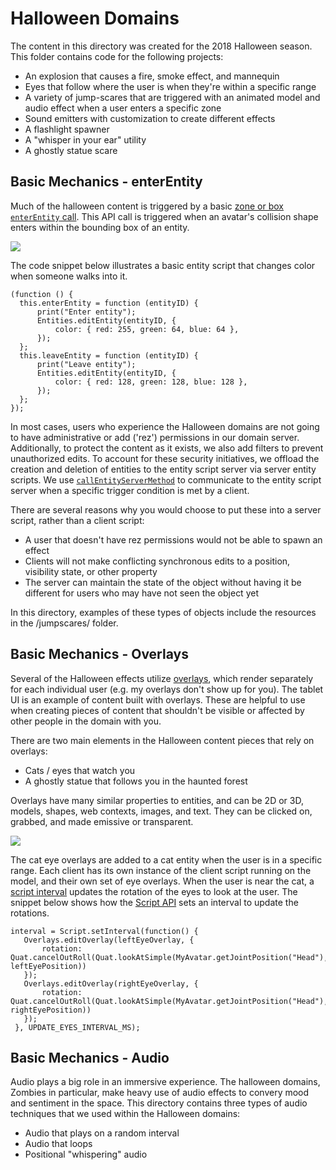 # Halloween Domains
The content in this directory was created for the 2018 Halloween season. This folder contains code for the following projects:
* An explosion that causes a fire, smoke effect, and mannequin
* Eyes that follow where the user is when they're within a specific range
* A variety of jump-scares that are triggered with an animated model and audio effect when a user enters a specific zone
* Sound emitters with customization to create different effects 
* A flashlight spawner
* A "whisper in your ear" utility
* A ghostly statue scare

## Basic Mechanics - enterEntity
Much of the halloween content is triggered by a basic [zone or box `enterEntity` call](https://docs.highfidelity.com/api-reference/namespaces/entities#.enterEntity). This API call is triggered when an avatar's collision shape enters within the bounding box of an entity. 

![](https://hifi-content.s3-us-west-1.amazonaws.com/liv/Courses/Zombies/zombies_class2.png) 

The code snippet below illustrates a basic entity script that changes color when someone walks into it.  

```
(function () {
  this.enterEntity = function (entityID) {
      print("Enter entity");
      Entities.editEntity(entityID, {
          color: { red: 255, green: 64, blue: 64 },
      });
  };
  this.leaveEntity = function (entityID) {
      print("Leave entity");
      Entities.editEntity(entityID, {
          color: { red: 128, green: 128, blue: 128 },
      });
  };
});
```

In most cases, users who experience the Halloween domains are not going to have administrative or add ('rez') permissions in our domain server. Additionally, to protect the content as it exists, we also add filters to prevent unauthorized edits. To account for these security initiatives, we offload the creation and deletion of entities to the entity script server via server entity scripts. We use [`callEntityServerMethod`](https://docs.highfidelity.com/api-reference/namespaces/entities#.callEntityServerMethod) to communicate to the entity script server when a specific trigger condition is met by a client.

There are several reasons why you would choose to put these into a server script, rather than a client script:
* A user that doesn't have rez permissions would not be able to spawn an effect
* Clients will not make conflicting synchronous edits to a position, visibility state, or other property 
* The server can maintain the state of the object without having it be different for users who may have not seen the object yet

In this directory, examples of these types of objects include the resources in the /jumpscares/ folder.

## Basic Mechanics - Overlays
Several of the Halloween effects utilize [overlays](https://docs.highfidelity.com/api-reference/namespaces/overlays), which render separately for each individual user (e.g. my overlays don't show up for you). The tablet UI is an example of content built with overlays. These are helpful to use when creating pieces of content that shouldn't be visible or affected by other people in the domain with you. 

There are two main elements in the Halloween content pieces that rely on overlays: 
* Cats / eyes that watch you 
* A ghostly statue that follows you in the haunted forest

Overlays have many similar properties to entities, and can be 2D or 3D, models, shapes, web contexts, images, and text. They can be clicked on, grabbed, and made emissive or transparent. 

![](https://hifi-content.s3-us-west-1.amazonaws.com/liv/Courses/Zombies/overlays-1.png)

The cat eye overlays are added to a cat entity when the user is in a specific range. Each client has its own instance of the client script running on the model, and their own set of eye overlays. When the user is near the cat, a [script interval](https://www.w3schools.com/js/js_timing.asp) updates the rotation of the eyes to look at the user. The snippet below shows how the [Script API](https://docs.highfidelity.com/api-reference/namespaces/script) sets an interval to update the rotations.

```
interval = Script.setInterval(function() {
   Overlays.editOverlay(leftEyeOverlay, {
       rotation: Quat.cancelOutRoll(Quat.lookAtSimple(MyAvatar.getJointPosition("Head"), leftEyePosition))
   });
   Overlays.editOverlay(rightEyeOverlay, {
       rotation: Quat.cancelOutRoll(Quat.lookAtSimple(MyAvatar.getJointPosition("Head"), rightEyePosition))
   });
 }, UPDATE_EYES_INTERVAL_MS);
```

## Basic Mechanics - Audio 
Audio plays a big role in an immersive experience. The halloween domains, Zombies in particular, make heavy use of audio effects to convery mood and sentiment in the space. This directory contains three types of audio techniques that we used within the Halloween domains: 

* Audio that plays on a random interval
* Audio that loops
* Positional "whispering" audio 
